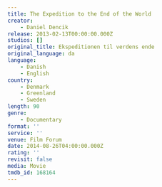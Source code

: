 ```yaml
---
title: The Expedition to the End of the World
creator:
    - Daniel Dencik
release: 2013-02-13T00:00:00.000Z
studios: []
original_title: Ekspeditionen til verdens ende
original_language: da
language:
    - Danish
    - English
country:
    - Denmark
    - Greenland
    - Sweden
length: 90
genre:
    - Documentary
format: ''
service: ''
venue: Film Forum
date: 2014-08-26T04:00:00.000Z
rating: ''
revisit: false
media: Movie
tmdb_id: 168164
---
```



